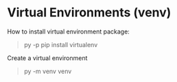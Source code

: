 # Virtual Environments (venv)

How to install virtual environment package:

> py -p pip install virtualenv

Create a virtual environment

> py -m venv venv